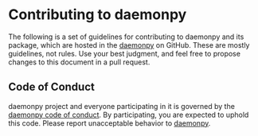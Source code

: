 # Contributing to daemonpy

The following is a set of guidelines for contributing to daemonpy and its package, which are hosted in the [daemonpy](https://github.com/electux/daemonpy) on GitHub. These are mostly guidelines, not rules. Use your best judgment, and feel free to propose changes to this document in a pull request.

## Code of Conduct

daemonpy project and everyone participating in it is governed by the [daemonpy code of conduct](CODE_OF_CONDUCT.md). By participating, you are expected to uphold this code. Please report unacceptable behavior to [daemonpy](mailto:elektron.ronca@gmail.com).